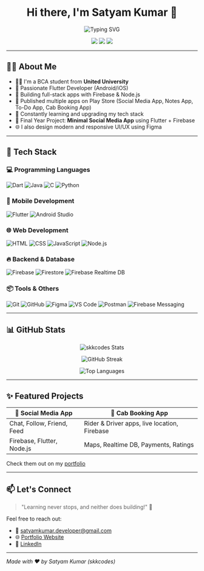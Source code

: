 <!-- Profile README for skkcodes -->

<h1 align="center">Hi there, I'm Satyam Kumar 👋</h1>
<p align="center">
  <img src="https://readme-typing-svg.herokuapp.com?font=Fira+Code&weight=700&size=25&pause=1000&color=00F79E&center=true&vCenter=true&width=440&lines=Flutter+Developer;Full+Stack+Learner;Tech+Enthusiast;Open+Source+Contributor" alt="Typing SVG" />
</p>

<p align="center">
  <a href="mailto:satyamkumar.developer@gmail.com"><img src="https://img.shields.io/badge/Email-D14836?style=for-the-badge&logo=gmail&logoColor=white"></a>
  <a href="https://satyamkumar-portfolio.netlify.app" target="_blank"><img src="https://img.shields.io/badge/Portfolio-00C7B7?style=for-the-badge&logo=internet-explorer&logoColor=white" /></a>
  <a href="https://linkedin.com/in/satyamkumar-dev" target="_blank"><img src="https://img.shields.io/badge/LinkedIn-blue?style=for-the-badge&logo=linkedin&logoColor=white" /></a>
</p>

---

## 👨‍💻 About Me

- 🧑‍🎓 I'm a BCA student from **United University**
- 💼 Passionate Flutter Developer (Android/iOS)
- 🚀 Building full-stack apps with Firebase & Node.js
- 📱 Published multiple apps on Play Store (Social Media App, Notes App, To-Do App, Cab Booking App)
- 🧠 Constantly learning and upgrading my tech stack
- 🎯 Final Year Project: **Minimal Social Media App** using Flutter + Firebase
- 🌐 I also design modern and responsive UI/UX using Figma

---

## 🚀 Tech Stack

### 💻 Programming Languages
![Dart](https://img.shields.io/badge/Dart-0175C2?style=for-the-badge&logo=dart&logoColor=white)
![Java](https://img.shields.io/badge/Java-ED8B00?style=for-the-badge&logo=java&logoColor=white)
![C](https://img.shields.io/badge/C-00599C?style=for-the-badge&logo=c&logoColor=white)
![Python](https://img.shields.io/badge/Python-3776AB?style=for-the-badge&logo=python&logoColor=white)

### 📱 Mobile Development
![Flutter](https://img.shields.io/badge/Flutter-02569B?style=for-the-badge&logo=flutter&logoColor=white)
![Android Studio](https://img.shields.io/badge/Android%20Studio-3DDC84?style=for-the-badge&logo=android-studio&logoColor=white)

### 🌐 Web Development
![HTML](https://img.shields.io/badge/HTML5-e34c26?style=for-the-badge&logo=html5&logoColor=white)
![CSS](https://img.shields.io/badge/CSS3-1572B6?style=for-the-badge&logo=css3&logoColor=white)
![JavaScript](https://img.shields.io/badge/JavaScript-f7df1e?style=for-the-badge&logo=javascript&logoColor=black)
![Node.js](https://img.shields.io/badge/Node.js-339933?style=for-the-badge&logo=node-dot-js&logoColor=white)

### 🔥 Backend & Database
![Firebase](https://img.shields.io/badge/Firebase-ffca28?style=for-the-badge&logo=firebase&logoColor=black)
![Firestore](https://img.shields.io/badge/Firestore-FFA611?style=for-the-badge&logo=firebase&logoColor=white)
![Firebase Realtime DB](https://img.shields.io/badge/Firebase%20Realtime%20DB-orange?style=for-the-badge&logo=firebase&logoColor=white)

### 📦 Tools & Others
![Git](https://img.shields.io/badge/Git-F05032?style=for-the-badge&logo=git&logoColor=white)
![GitHub](https://img.shields.io/badge/GitHub-181717?style=for-the-badge&logo=github&logoColor=white)
![Figma](https://img.shields.io/badge/Figma-F24E1E?style=for-the-badge&logo=figma&logoColor=white)
![VS Code](https://img.shields.io/badge/VS%20Code-007ACC?style=for-the-badge&logo=visual-studio-code&logoColor=white)
![Postman](https://img.shields.io/badge/Postman-FF6C37?style=for-the-badge&logo=postman&logoColor=white)
![Firebase Messaging](https://img.shields.io/badge/Firebase%20Messaging-FFCA28?style=for-the-badge&logo=firebase&logoColor=black)

---

## 📊 GitHub Stats

<p align="center">
  <img src="https://github-readme-stats.vercel.app/api?username=skkcodes&show_icons=true&theme=radical&hide_border=false" alt="skkcodes Stats" />
</p>

<p align="center">
  <img src="https://github-readme-streak-stats.herokuapp.com/?user=skkcodes&theme=radical&hide_border=false" alt="GitHub Streak" />
</p>

<p align="center">
  <img src="https://github-readme-stats.vercel.app/api/top-langs/?username=skkcodes&layout=compact&theme=radical&hide_border=false" alt="Top Languages" />
</p>

---

## ✨ Featured Projects

| 📱 Social Media App | 🚖 Cab Booking App |
|---------------------|---------------------|
| Chat, Follow, Friend, Feed | Rider & Driver apps, live location, Firebase |
| Firebase, Flutter, Node.js | Maps, Realtime DB, Payments, Ratings |

Check them out on my [portfolio](https://satyamkumar-portfolio.netlify.app)

---

## 📫 Let's Connect

> "Learning never stops, and neither does building!" 🚀

Feel free to reach out:
- 📧 satyamkumar.developer@gmail.com
- 🌐 [Portfolio Website](https://satyamkumar-portfolio.netlify.app)
- 💼 [LinkedIn](https://linkedin.com/in/satyamkumar-dev)

---

*Made with ❤️ by Satyam Kumar (skkcodes)*
